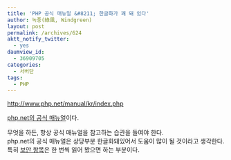 ```yaml
---
title: 'PHP 공식 매뉴얼 &#8211; 한글화가 꽤 돼 있다'
author: 녹풍(綠風, Windgreen)
layout: post
permalink: /archives/624
aktt_notify_twitter:
  - yes
daumview_id:
  - 36909705
categories:
  - 서버단
tags:
  - PHP
---
```

<meta http-equiv="content-type" content="text/html; charset=utf-8" />

<http://www.php.net/manual/kr/index.php> <div>
  <a href="http://www.php.net/manual/kr/index.php" target="_blank">php.net의 공식 매뉴얼</a>이다.
</div>

<div>
  무엇을 하든, 항상 공식 매뉴얼을 참고하는 습관을 들여야 한다.
</div>

<div>
  php.net의 공식 매뉴얼은 상당부분 한글화돼있어서 도움이 많이 될 것이라고 생각한다.
</div>

<div>
  특히 <a href="http://www.php.net/manual/kr/security.php" target="_blank">보안 항목</a>은 한 번씩 읽어 봤으면 하는 부분이다.
</div>
